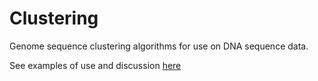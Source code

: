 # Clustering
Genome sequence clustering algorithms for use on DNA sequence data.

See examples of use and discussion <a href="">here</a>
